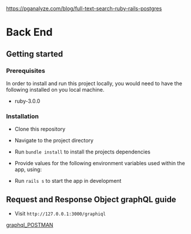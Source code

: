 https://pganalyze.com/blog/full-text-search-ruby-rails-postgres

# Back End

## Getting started

### Prerequisites

In order to install and run this project locally, you would need to have the
following installed on you local machine.

- ruby-3.0.0

### Installation

- Clone this repository

- Navigate to the project directory

- Run `bundle install` to install the projects dependencies
- Provide values for the following environment variables used within the app,
  using:

- Run `rails s` to start the app in development

## Request and Response Object graphQL guide

- Visit `http://127.0.0.1:3000/graphiql`

[graphql_POSTMAN](https://documenter.getpostman.com/view/5080411/2s8ZDYWMNf)

